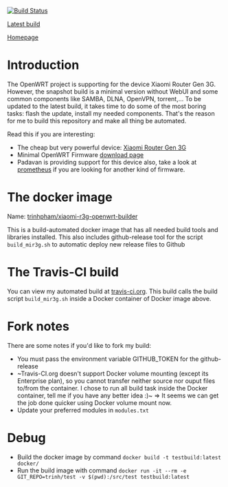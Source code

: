 [![Build Status](https://travis-ci.org/trinhpham/xiaomi-r3g-openwrt-builder.svg?branch=master)](https://travis-ci.org/trinhpham/xiaomi-r3g-openwrt-builder)

[Latest build](https://github.com/trinhpham/xiaomi-r3g-openwrt-builder/releases/latest)

[Homepage](https://github.com/trinhpham/xiaomi-r3g-openwrt-builder)

# Introduction
The OpenWRT project is supporting for the device Xiaomi Router Gen 3G.
However, the snapshot build is a minimal version without WebUI and some common components like SAMBA, DLNA, OpenVPN, torrent,...
To be updated to the latest build, it takes time to do some of the most boring tasks: flash the update, install my needed components.
That's the reason for me to build this repository and make all thing be automated.

Read this if you are interesting:
- The cheap but very powerful device: [Xiaomi Router Gen 3G](https://wiki.openwrt.org/toh/xiaomi/mir3g)
- Minimal OpenWRT Firmware [download page](https://downloads.lede-project.org/snapshots/targets/ramips/mt7621/)
- Padavan is providing support for this device also, take a look at [prometheus](http://prometheus.freize.net) if you are looking for another kind of firmware.

# The docker image
Name: [trinhpham/xiaomi-r3g-openwrt-builder](https://hub.docker.com/r/trinhpham/xiaomi-r3g-openwrt-builder)

This is a build-automated docker image that has all needed build tools and libraries installed.
This also includes github-release tool for the script `build_mir3g.sh` to automatic deploy new release files to Github

# The Travis-CI build
You can view my automated build at [travis-ci.org](https://travis-ci.org/trinhpham/xiaomi-r3g-openwrt-builder).
This build calls the build script `build_mir3g.sh` inside a Docker container of Docker image above.

# Fork notes
There are some notes if you'd like to fork my build:
- You must pass the environment variable GITHUB_TOKEN for the github-release
- ~Travis-CI.org doesn't support Docker volume mounting (except its Enterprise plan), so you cannot transfer neither source nor ouput files to/from the container. I chose to run all build task inside the Docker container, tell me if you have any better idea :)~ => It seems we can get the job done quicker using Docker volume mount now.
- Update your preferred modules in `modules.txt`

# Debug
- Build the docker image by command `docker build -t testbuild:latest docker/`
- Run the build image with command `docker run -it --rm -e GIT_REPO=trinh/test -v $(pwd):/src/test testbuild:latest`
